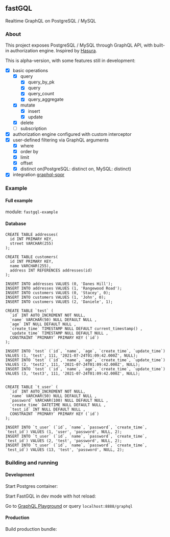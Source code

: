 ## fastGQL

Realtime GraphQL on PostgreSQL / MySQL

### About

This project exposes PostgreSQL / MySQL through GraphQL API, with built-in authorization engine. Inspired by [Hasura](https://hasura.io/).

This is alpha-version, with some features still in development:

- [x] basic operations
  - [x] query
    - [x] query_by_pk
    - [x] query
    - [x] query_count
    - [x] query_aggregate
  - [x] mutate
    - [x] insert
    - [x] update
  - [x] delete
  - [ ] subscription
- [x] authorization engine configured with custom interceptor
- [x] user-defined filtering via GraphQL arguments
  - [x] where
  - [x] order by
  - [x] limit
  - [x] offset
  - [x] distinct on(PostgreSQL: distinct on, MySQL: distinct)
- [x] integration [graphql-spqr](https://github.com/leangen/graphql-spqr)

### Example

#### Full example

module: `fastgql-example`

#### Database

```mysql
CREATE TABLE addresses(
  id INT PRIMARY KEY,
  street VARCHAR(255)
);

CREATE TABLE customers(
  id INT PRIMARY KEY,
  name VARCHAR(255),
  address INT REFERENCES addresses(id)
);

INSERT INTO addresses VALUES (0, 'Danes Hill');
INSERT INTO addresses VALUES (1, 'Rangewood Road');
INSERT INTO customers VALUES (0, 'Stacey', 0);
INSERT INTO customers VALUES (1, 'John', 0);
INSERT INTO customers VALUES (2, 'Daniele', 1);

CREATE TABLE `test` ( 
  `id` INT AUTO_INCREMENT NOT NULL,
  `name` VARCHAR(50) NULL DEFAULT NULL ,
  `age` INT NULL DEFAULT NULL ,
  `create_time` TIMESTAMP NULL DEFAULT current_timestamp() ,
  `update_time` TIMESTAMP NULL DEFAULT NULL ,
  CONSTRAINT `PRIMARY` PRIMARY KEY (`id`)
);

INSERT INTO `test` (`id`, `name`, `age`, `create_time`, `update_time`) VALUES (1, 'test', 111, '2021-07-24T01:09:42.000Z', NULL);
INSERT INTO `test` (`id`, `name`, `age`, `create_time`, `update_time`) VALUES (2, 'test2', 111, '2021-07-24T01:09:42.000Z', NULL);
INSERT INTO `test` (`id`, `name`, `age`, `create_time`, `update_time`) VALUES (3, 'test3', 111, '2021-07-24T01:09:42.000Z', NULL);


CREATE TABLE `t_user` ( 
  `id` INT AUTO_INCREMENT NOT NULL,
  `name` VARCHAR(50) NULL DEFAULT NULL ,
  `password` VARCHAR(100) NULL DEFAULT NULL ,
  `create_time` DATETIME NULL DEFAULT NULL ,
  `test_id` INT NULL DEFAULT NULL ,
  CONSTRAINT `PRIMARY` PRIMARY KEY (`id`)
);

INSERT INTO `t_user` (`id`, `name`, `password`, `create_time`, `test_id`) VALUES (1, 'user', 'password', NULL, 2);
INSERT INTO `t_user` (`id`, `name`, `password`, `create_time`, `test_id`) VALUES (2, 'test', 'password', NULL, 2);
INSERT INTO `t_user` (`id`, `name`, `password`, `create_time`, `test_id`) VALUES (13, 'test', 'password', NULL, 2);

```

### Building and running

#### Development

Start Postgres container:

Start FastGQL in dev mode with hot reload:

Go to [GraphQL Playground](https://github.com/graphql/graphql-playground) or query ```localhost:8888/graphql```

#### Production

Build production bundle:
